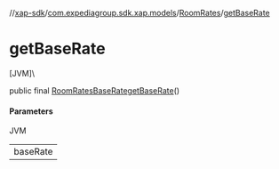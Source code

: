 //[xap-sdk](../../../index.md)/[com.expediagroup.sdk.xap.models](../index.md)/[RoomRates](index.md)/[getBaseRate](get-base-rate.md)

# getBaseRate

[JVM]\

public final [RoomRatesBaseRate](../-room-rates-base-rate/index.md)[getBaseRate](get-base-rate.md)()

#### Parameters

JVM

| |
|---|
| baseRate |
